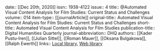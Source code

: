 date:: [[Dec 20th, 2020]]
issn:: 1938-4122
issue:: 4
title:: @Automated Visual Content Analysis for Film Studies: Current Status and Challenges
volume:: 014
item-type:: [[journalArticle]]
original-title:: Automated Visual Content Analysis for Film Studies: Current Status and Challenges
short-title:: Automated Visual Content Analysis for Film Studies
publication-title:: Digital Humanities Quarterly
journal-abbreviation:: DHQ
authors:: [[Kader Pustu-Iren]], [[Julian Sittel]], [[Roman Mauer]], [[Oksana Bulgakowa]], [[Ralph Ewerth]]
links:: [Local library](zotero://select/groups/2386895/items/6ZFVNZHG), [Web library](https://www.zotero.org/groups/2386895/items/6ZFVNZHG)
